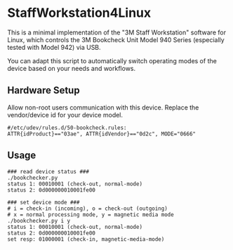 # StaffWorkstation4Linux
This is a minimal implementation of the "3M Staff Workstation" software for Linux, which controls the 3M Bookcheck Unit Model 940 Series (especially tested with Model 942) via USB.

You can adapt this script to automatically switch operating modes of the device based on your needs and workflows.

## Hardware Setup
Allow non-root users communication with this device. Replace the vendor/device id for your device model.

```
#/etc/udev/rules.d/50-bookcheck.rules:
ATTR{idProduct}=="03ae", ATTR{idVendor}=="0d2c", MODE="0666"
```

## Usage
```
### read device status ###
./bookchecker.py
status 1: 00010001 (check-out, normal-mode)
status 2: 0d000000010001fe00

### set device mode ###
# i = check-in (incoming), o = check-out (outgoing)
# x = normal processing mode, y = magnetic media mode
./bookchecker.py i y
status 1: 00010001 (check-out, normal-mode)
status 2: 0d000000010001fe00
set resp: 01000001 (check-in, magnetic-media-mode)
```
